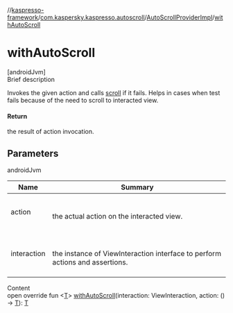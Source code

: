 //[kaspresso-framework](../../index.md)/[com.kaspersky.kaspresso.autoscroll](../index.md)/[AutoScrollProviderImpl](index.md)/[withAutoScroll](with-auto-scroll.md)



# withAutoScroll  
[androidJvm]  
Brief description  


Invokes the given action and calls [scroll](scroll.md) if it fails. Helps in cases when test fails because of the need to scroll to interacted view.



#### Return  


the result of action invocation.



## Parameters  
  
androidJvm  
  
|  Name|  Summary| 
|---|---|
| action| <br><br>the actual action on the interacted view.<br><br>
| interaction| <br><br>the instance of ViewInteraction interface to perform actions and assertions.<br><br>
  
  
Content  
open override fun <[T](with-auto-scroll.md)> [withAutoScroll](with-auto-scroll.md)(interaction: ViewInteraction, action: () -> [T](with-auto-scroll.md)): [T](with-auto-scroll.md)  



